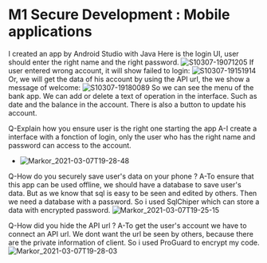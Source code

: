 # M1 Secure Development : Mobile applications

I created an app by Android Studio with Java
Here is the login UI, user should enter the right name and the right password.
![S10307-19071205](S10307-19071205.jpg)
If user entered wrong account, it will show failed to login:
![S10307-19151914](S10307-19151914.jpg)
Or, we will get the data of his account by using the API url, the we show a message of welcome:
![S10307-19180089](S10307-19180089.jpg)
So we can see the menu of the bank app.
We can add or delete a text of operation in the interface. Such as date and the balance in the account.
There is also a button to update his account.

Q-Explain how you ensure user is the right one starting the app
A-I create a interface with a fonction of login, only the user who has the right name and password can access to the account.
- ![Markor_2021-03-07T19-28-48](Markor_2021-03-07T19-28-48.jpg)

Q-How do you securely save user's data on your phone ?
A-To ensure that this app can be used offline, we should have a database to save user's data. But as we know that sql is easy to be seen and edited by others. Then we need a database with a password. So i used SqlChiper which can store a data with encrypted password.
![Markor_2021-03-07T19-25-15](Markor_2021-03-07T19-25-15.jpg)

Q-How did you hide the API url ?
A-To get the user's account we have to connect an API url. We dont want the url be seen by others, because there are the private information of client. So i used ProGuard to encrypt my code.
![Markor_2021-03-07T19-28-03](Markor_2021-03-07T19-28-03.jpg)
